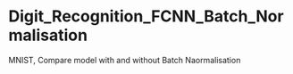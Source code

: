 # Digit_Recognition_FCNN_Batch_Normalisation
MNIST, Compare model with and without Batch Naormalisation
